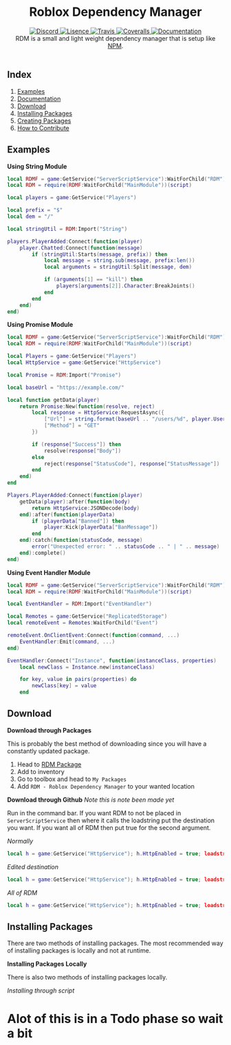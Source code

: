 <h1 align="center">Roblox Dependency Manager</h1>
<div align="center">
	<a href="https://discord.gg/mrVC9dr">
		<img src="https://img.shields.io/discord/526532172501221396.svg?colorB=blue&label=discord&logo=discord&style=flat-square" alt="Discord" />
	</a>
	<a href="https://github.com/froghopperjacob/RDM/tree/master/LICENSE">
		<img src="https://img.shields.io/badge/License-Apache%202.0-brightgreen.svg?style=flat-square" alt="Lisence" />
	</a>
	<a href="https://travis-ci.org/froghopperjacob/RDM">
		<img src="https://img.shields.io/travis/froghopperjacob/RDM/master.svg?style=flat-square" alt="Travis" />
	</a>
	<a href="https://coveralls.io/github/froghopperjacob/RDM?branch=master">
		<img src="https://img.shields.io/coveralls/github/froghopperjacob/RDM.svg?style=flat-square" alt="Coveralls" />
	</a>
	<a href="https://froghopperjacob.github.io/RDM/">
		<img src="https://img.shields.io/badge/docs-website-lightblue.svg?style=flat-square" alt="Documentation" />
	</a>
</div>

<div align="center">
	RDM is a small and light weight dependency manager that is setup like <a href="https://github.com/npm/cli">NPM</a>.
</div>

<div>&nbsp;</div>

## Index

1. [Examples](#examples)
2. [Documentation](https://froghopperjacob.github.io/RDM/)
3. [Download](#download)
4. [Installing Packages](#installing-packages)
5. [Creating Packages](#creating-packages)
6. [How to Contribute](#how-to-contribute)

## Examples

**Using String Module**
```lua
local RDMF = game:GetService("ServerScriptService"):WaitForChild("RDM")
local RDM = require(RDMF:WaitForChild("MainModule"))(script)

local players = game:GetService("Players")

local prefix = "$"
local dem = "/"

local stringUtil = RDM:Import("String")

players.PlayerAdded:Connect(function(player)
	player.Chatted:Connect(function(message)
		if (stringUtil:Starts(message, prefix)) then
			local message = string.sub(message, prefix:len())
			local arguments = stringUtil:Split(message, dem)

			if (arguments[1] == "kill") then
				players[arguments[2]].Character:BreakJoints()
			end
		end
	end)
end)
```

**Using Promise Module**
```lua
local RDMF = game:GetService("ServerScriptService"):WaitForChild("RDM")
local RDM = require(RDMF:WaitForChild("MainModule"))(script)

local Players = game:GetService("Players")
local HttpService = game:GetService("HttpService")

local Promise = RDM:Import("Promise")

local baseUrl = "https://example.com/"

local function getData(player)
	return Promise:New(function(resolve, reject)
		local response = HttpService:RequestAsync({
			["Url"] = string.format(baseUrl .. "/users/%d", player.UserId),
			["Method"] = "GET"
		})

		if (response["Success"]) then
			resolve(response["Body"])
		else
			reject(response["StatusCode"], response["StatusMessage"])
		end
	end)
end

Players.PlayerAdded:Connect(function(player)
	getData(player):after(function(body)
		return HttpService:JSONDecode(body)
	end):after(function(playerData)
		if (playerData["Banned"]) then
			player:Kick(playerData["BanMessage"])
		end
	end):catch(function(statusCode, message)
		error("Unexpected error: " .. statusCode .. " | " .. message)
	end):complete()
end)
```

**Using Event Handler Module**
```lua
local RDMF = game:GetService("ServerScriptService"):WaitForChild("RDM")
local RDM = require(RDMF:WaitForChild("MainModule"))(script)

local EventHandler = RDM:Import("EventHandler")

local Remotes = game:GetService("ReplicatedStorage")
local remoteEvent = Remotes:WaitForChild("Event")

remoteEvent.OnClientEvent:Connect(function(command, ...)
	EventHandler:Emit(command, ...)
end)

EventHandler:Connect("Instance", function(instanceClass, properties)
	local newClass = Instance.new(instanceClass)

	for key, value in pairs(properties) do
		newClass[key] = value
	end
```

## Download

**Download through Packages**

This is probably the best method of downloading since you will have a constantly updated package.

1. Head to [RDM Package](https://www.roblox.com/library/2737448764/RDM-Roblox-Dependency-Manager)
2. Add to inventory
3. Go to toolbox and head to `My Packages` 
4. Add `RDM - Roblox Dependency Manager` to your wanted location

**Download through Github**
*Note this is note been made yet*

Run in the command bar. If you want RDM to not be placed in `ServerScriptService` then where it calls the loadstring put the destination you want. If you want all of RDM then put true for the second argument.

*Normally*
```lua
local h = game:GetService("HttpService"); h.HttpEnabled = true; loadstring(h:GetAsync("https://raw.githubusercontent.com/froghopperjacob/RDM/tree/master/Install.lua"))()
```
*Edited destination*
```lua
local h = game:GetService("HttpService"); h.HttpEnabled = true; loadstring(h:GetAsync("https://raw.githubusercontent.com/froghopperjacob/RDM/tree/master/Install.lua"))(game:GetService("ServerStorage"))
```

*All of RDM*
```lua
local h = game:GetService("HttpService"); h.HttpEnabled = true; loadstring(h:GetAsync("https://raw.githubusercontent.com/froghopperjacob/RDM/tree/master/Install.lua"))(null, true)
```

## Installing Packages

There are two methods of installing packages. The most recommended way of installing packages is locally and not at runtime.

**Installing Packages Locally**

There is also two methods of installing packages locally.

*Installing through script*


# Alot of this is in a Todo phase so wait a bit
